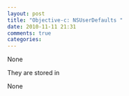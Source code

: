 ```yaml
---
layout: post
title: "Objective-c: NSUserDefaults "
date: 2010-11-11 21:31
comments: true
categories: 
---
```


None


They are stored in


None

